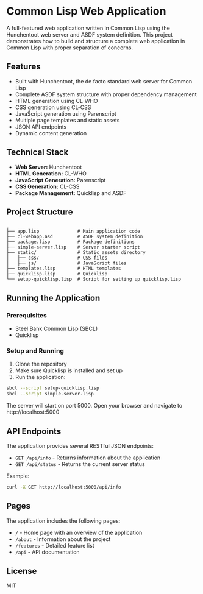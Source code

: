 # Common Lisp Web Application

A full-featured web application written in Common Lisp using the Hunchentoot web server and ASDF system definition. This project demonstrates how to build and structure a complete web application in Common Lisp with proper separation of concerns.

## Features

- Built with Hunchentoot, the de facto standard web server for Common Lisp
- Complete ASDF system structure with proper dependency management
- HTML generation using CL-WHO
- CSS generation using CL-CSS
- JavaScript generation using Parenscript
- Multiple page templates and static assets
- JSON API endpoints
- Dynamic content generation

## Technical Stack

- **Web Server:** Hunchentoot
- **HTML Generation:** CL-WHO
- **JavaScript Generation:** Parenscript
- **CSS Generation:** CL-CSS
- **Package Management:** Quicklisp and ASDF

## Project Structure

```
.
├── app.lisp              # Main application code
├── cl-webapp.asd         # ASDF system definition
├── package.lisp          # Package definitions
├── simple-server.lisp    # Server starter script
├── static/               # Static assets directory
│   ├── css/              # CSS files
│   ├── js/               # JavaScript files
├── templates.lisp        # HTML templates
├── quicklisp.lisp        # Quicklisp
└── setup-quicklisp.lisp  # Script for setting up quicklisp.lisp
```

## Running the Application

### Prerequisites

- Steel Bank Common Lisp (SBCL)
- Quicklisp

### Setup and Running

1. Clone the repository
2. Make sure Quicklisp is installed and set up
3. Run the application:

```bash
sbcl --script setup-quicklisp.lisp
sbcl --script simple-server.lisp
```

The server will start on port 5000. Open your browser and navigate to http://localhost:5000

## API Endpoints

The application provides several RESTful JSON endpoints:

- `GET /api/info` - Returns information about the application
- `GET /api/status` - Returns the current server status

Example:
```bash
curl -X GET http://localhost:5000/api/info
```

## Pages

The application includes the following pages:

- `/` - Home page with an overview of the application
- `/about` - Information about the project
- `/features` - Detailed feature list
- `/api` - API documentation

## License

MIT
